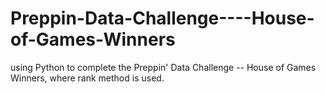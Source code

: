 # Preppin-Data-Challenge----House-of-Games-Winners
using Python to complete the Preppin' Data Challenge -- House of Games Winners, where rank method is used.
